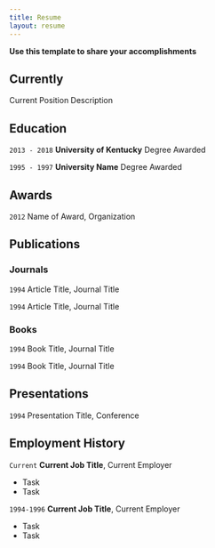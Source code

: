 ```yaml
---
title: Resume
layout: resume
---
```


<b> Use this template to share your accomplishments </b>  

## Currently

Current Position Description

## Education

`2013 - 2018`
__University of Kentucky__
Degree Awarded

`1995 - 1997`
__University Name__
Degree Awarded 

## Awards

`2012`
Name of Award, Organization 

## Publications

<!-- A list is also available [online](https://scholar.google.co.uk/citations?user=LTOTl0YAAAAJ) -->

### Journals

`1994`
Article Title, Journal Title

`1994`
Article Title, Journal Title

### Books

`1994`
Book Title, Journal Title

`1994`
Book Title, Journal Title


## Presentations

`1994`
Presentation Title, Conference


## Employment History

`Current`
__Current Job Title__, Current Employer 

- Task
- Task

`1994-1996`
__Current Job Title__, Current Employer 

- Task
- Task




